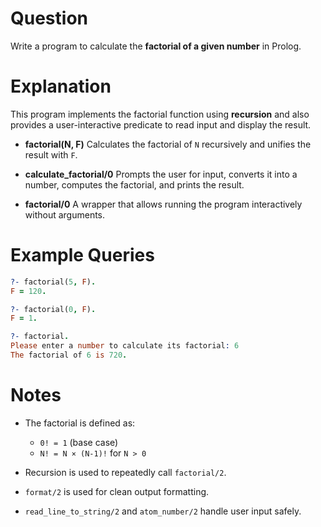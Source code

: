 # Question

Write a program to calculate the **factorial of a given number** in Prolog.

# Explanation

This program implements the factorial function using **recursion** and also provides a user-interactive predicate to read input and display the result.

* **factorial(N, F)**
  Calculates the factorial of `N` recursively and unifies the result with `F`.

* **calculate_factorial/0**
  Prompts the user for input, converts it into a number, computes the factorial, and prints the result.

* **factorial/0**
  A wrapper that allows running the program interactively without arguments.

# Example Queries

```prolog
?- factorial(5, F).
F = 120.

?- factorial(0, F).
F = 1.

?- factorial.
Please enter a number to calculate its factorial: 6
The factorial of 6 is 720.
```

# Notes

* The factorial is defined as:

  * `0! = 1` (base case)
  * `N! = N × (N-1)!` for `N > 0`
* Recursion is used to repeatedly call `factorial/2`.
* `format/2` is used for clean output formatting.
* `read_line_to_string/2` and `atom_number/2` handle user input safely.

